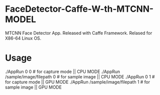 # FaceDetector-Caffe-W-th-MTCNN-MODEL
MTCNN Face Detector App. Released with Caffe Framework.
Relased for X86-64 Linux OS.

# Usage
 ./AppRun 0 0 # for capture mode || CPU MODE
 ./AppRun /sample/image/filepath 0 # for sample image || CPU MODE
 ./AppRun 0 1 # for capture mode || GPU MODE
 ./AppRun /sample/image/filepath 1 # for sample image || GPU MODE 
